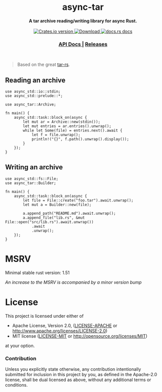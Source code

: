 <h1 align="center">async-tar</h1>
<div align="center">
 <strong>
   A tar archive reading/writing library for async Rust.
 </strong>
</div>

<br />

<div align="center">
  <!-- Crates version -->
  <a href="https://crates.io/crates/async-tar">
    <img src="https://img.shields.io/crates/v/async-tar.svg?style=flat-square"
    alt="Crates.io version" />
  </a>
  <!-- Downloads -->
  <a href="https://crates.io/crates/async-tar">
    <img src="https://img.shields.io/crates/d/async-tar.svg?style=flat-square"
      alt="Download" />
  </a>
  <!-- docs.rs docs -->
  <a href="https://docs.rs/async-tar">
    <img src="https://img.shields.io/badge/docs-latest-blue.svg?style=flat-square"
      alt="docs.rs docs" />
  </a>
</div>

<div align="center">
  <h3>
    <a href="https://docs.rs/async-tar">
      API Docs
    </a>
    <span> | </span>
    <a href="https://github.com/dignifiedquire/async-tar/releases">
      Releases
    </a>
  </h3>
</div>
<br/>

> Based on the great [tar-rs](https://github.com/alexcrichton/tar-rs).

## Reading an archive

```rust,no_run
use async_std::io::stdin;
use async_std::prelude::*;

use async_tar::Archive;

fn main() {
    async_std::task::block_on(async {
        let mut ar = Archive::new(stdin());
        let mut entries = ar.entries().unwrap();
        while let Some(file) = entries.next().await {
            let f = file.unwrap();
            println!("{}", f.path().unwrap().display());
        }
    });
}
```

## Writing an archive

```rust,no_run
use async_std::fs::File;
use async_tar::Builder;

fn main() {
    async_std::task::block_on(async {
        let file = File::create("foo.tar").await.unwrap();
        let mut a = Builder::new(file);

        a.append_path("README.md").await.unwrap();
        a.append_file("lib.rs", &mut File::open("src/lib.rs").await.unwrap())
            .await
            .unwrap();
    });
}
```

# MSRV

Minimal stable rust version: 1.51

*An increase to the MSRV is accompanied by a minor version bump*

# License

This project is licensed under either of

 * Apache License, Version 2.0, ([LICENSE-APACHE](LICENSE-APACHE) or
   http://www.apache.org/licenses/LICENSE-2.0)
 * MIT license ([LICENSE-MIT](LICENSE-MIT) or
   http://opensource.org/licenses/MIT)

at your option.

### Contribution

Unless you explicitly state otherwise, any contribution intentionally submitted
for inclusion in this project by you, as defined in the Apache-2.0 license,
shall be dual licensed as above, without any additional terms or conditions.
